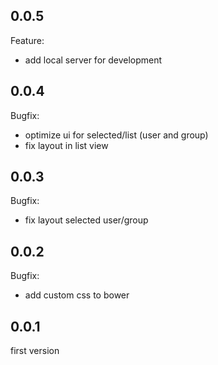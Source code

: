 ## 0.0.5
Feature:
* add local server for development

## 0.0.4
Bugfix:
* optimize ui for selected/list (user and group)
* fix layout in list view

## 0.0.3
Bugfix:
* fix layout selected user/group

## 0.0.2
Bugfix:
* add custom css to bower

## 0.0.1

first version
